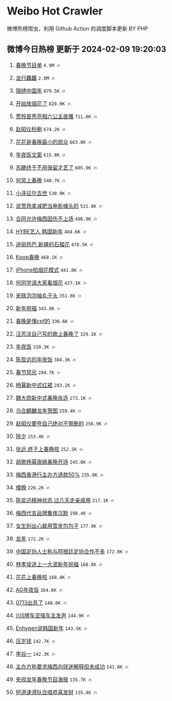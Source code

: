 # Weibo Hot Crawler 



微博热榜爬虫，利用 Github Action 的调度脚本更新 BY PHP 


## 微博今日热榜 更新于 2024-02-09 19:20:03 
1. [春晚节目单](https://s.weibo.com/weibo?q=%23%E6%98%A5%E6%99%9A%E8%8A%82%E7%9B%AE%E5%8D%95%23&t=31&band_rank=1&Refer=top) `4.9M 🔥` 

1. [龙行龘龘](https://s.weibo.com/weibo?q=%E9%BE%99%E8%A1%8C%E9%BE%98%E9%BE%98&t=31&band_rank=2&Refer=top) `2.0M 🔥` 

1. [锦绣中国年](https://s.weibo.com/weibo?q=%23%E9%94%A6%E7%BB%A3%E4%B8%AD%E5%9B%BD%E5%B9%B4%23&t=31&band_rank=3&Refer=top) `879.5K 🔥` 

1. [开始放烟花了](https://s.weibo.com/weibo?q=%E5%BC%80%E5%A7%8B%E6%94%BE%E7%83%9F%E8%8A%B1%E4%BA%86&t=31&band_rank=4&Refer=top) `820.9K 🔥` 

1. [贾玲首秀亮相六公主直播](https://s.weibo.com/weibo?q=%23%E8%B4%BE%E7%8E%B2%E9%A6%96%E7%A7%80%E4%BA%AE%E7%9B%B8%E5%85%AD%E5%85%AC%E4%B8%BB%E7%9B%B4%E6%92%AD%23&t=31&band_rank=5&Refer=top) `711.0K 🔥` 

1. [赵昭仪秒删](https://s.weibo.com/weibo?q=%23%E8%B5%B5%E6%98%AD%E4%BB%AA%E7%A7%92%E5%88%A0%23&t=31&band_rank=6&Refer=top) `674.2K 🔥` 

1. [花花是春晚最小的观众](https://s.weibo.com/weibo?q=%23%E8%8A%B1%E8%8A%B1%E6%98%AF%E6%98%A5%E6%99%9A%E6%9C%80%E5%B0%8F%E7%9A%84%E8%A7%82%E4%BC%97%23&t=31&band_rank=7&Refer=top) `663.8K 🔥` 

1. [年夜饭文案](https://s.weibo.com/weibo?q=%E5%B9%B4%E5%A4%9C%E9%A5%AD%E6%96%87%E6%A1%88&t=31&band_rank=8&Refer=top) `615.8K 🔥` 

1. [苏醒终于不用保留才艺了](https://s.weibo.com/weibo?q=%23%E8%8B%8F%E9%86%92%E7%BB%88%E4%BA%8E%E4%B8%8D%E7%94%A8%E4%BF%9D%E7%95%99%E6%89%8D%E8%89%BA%E4%BA%86%23&t=31&band_rank=9&Refer=top) `605.9K 🔥` 

1. [何炅上春晚](https://s.weibo.com/weibo?q=%23%E4%BD%95%E7%82%85%E4%B8%8A%E6%98%A5%E6%99%9A%23&t=31&band_rank=10&Refer=top) `540.7K 🔥` 

1. [小泽征尔去世](https://s.weibo.com/weibo?q=%23%E5%B0%8F%E6%B3%BD%E5%BE%81%E5%B0%94%E5%8E%BB%E4%B8%96%23&t=31&band_rank=11&Refer=top) `530.9K 🔥` 

1. [说贾玲拿减肥当电影噱头的](https://s.weibo.com/weibo?q=%E8%AF%B4%E8%B4%BE%E7%8E%B2%E6%8B%BF%E5%87%8F%E8%82%A5%E5%BD%93%E7%94%B5%E5%BD%B1%E5%99%B1%E5%A4%B4%E7%9A%84&t=31&band_rank=12&Refer=top) `521.8K 🔥` 

1. [合同允许梅西因伤不上场](https://s.weibo.com/weibo?q=%23%E5%90%88%E5%90%8C%E5%85%81%E8%AE%B8%E6%A2%85%E8%A5%BF%E5%9B%A0%E4%BC%A4%E4%B8%8D%E4%B8%8A%E5%9C%BA%23&t=31&band_rank=13&Refer=top) `496.9K 🔥` 

1. [HYBE艺人 韩国新年](https://s.weibo.com/weibo?q=HYBE%E8%89%BA%E4%BA%BA%20%E9%9F%A9%E5%9B%BD%E6%96%B0%E5%B9%B4&t=31&band_rank=14&Refer=top) `484.6K 🔥` 

1. [迪丽热巴 新疆的石榴花](https://s.weibo.com/weibo?q=%E8%BF%AA%E4%B8%BD%E7%83%AD%E5%B7%B4%20%E6%96%B0%E7%96%86%E7%9A%84%E7%9F%B3%E6%A6%B4%E8%8A%B1&t=31&band_rank=15&Refer=top) `470.5K 🔥` 

1. [Kpop春晚](https://s.weibo.com/weibo?q=Kpop%E6%98%A5%E6%99%9A&t=31&band_rank=16&Refer=top) `468.1K 🔥` 

1. [iPhone拍烟花模式](https://s.weibo.com/weibo?q=iPhone%E6%8B%8D%E7%83%9F%E8%8A%B1%E6%A8%A1%E5%BC%8F&t=31&band_rank=17&Refer=top) `441.8K 🔥` 

1. [何同学请大家看烟花](https://s.weibo.com/weibo?q=%E4%BD%95%E5%90%8C%E5%AD%A6%E8%AF%B7%E5%A4%A7%E5%AE%B6%E7%9C%8B%E7%83%9F%E8%8A%B1&t=31&band_rank=18&Refer=top) `427.1K 🔥` 

1. [宋轶泡泡袖丸子头](https://s.weibo.com/weibo?q=%E5%AE%8B%E8%BD%B6%E6%B3%A1%E6%B3%A1%E8%A2%96%E4%B8%B8%E5%AD%90%E5%A4%B4&t=31&band_rank=19&Refer=top) `351.8K 🔥` 

1. [新年祝福](https://s.weibo.com/weibo?q=%E6%96%B0%E5%B9%B4%E7%A5%9D%E7%A6%8F&t=31&band_rank=20&Refer=top) `343.0K 🔥` 

1. [春晚是懂cpf的](https://s.weibo.com/weibo?q=%23%E6%98%A5%E6%99%9A%E6%98%AF%E6%87%82cpf%E7%9A%84%23&t=31&band_rank=21&Refer=top) `336.6K 🔥` 

1. [汪苏泷自己写的歌上春晚了](https://s.weibo.com/weibo?q=%23%E6%B1%AA%E8%8B%8F%E6%B3%B7%E8%87%AA%E5%B7%B1%E5%86%99%E7%9A%84%E6%AD%8C%E4%B8%8A%E6%98%A5%E6%99%9A%E4%BA%86%23&t=31&band_rank=22&Refer=top) `329.1K 🔥` 

1. [年夜饭](https://s.weibo.com/weibo?q=%E5%B9%B4%E5%A4%9C%E9%A5%AD&t=31&band_rank=23&Refer=top) `310.3K 🔥` 

1. [陈哲远的年夜饭](https://s.weibo.com/weibo?q=%E9%99%88%E5%93%B2%E8%BF%9C%E7%9A%84%E5%B9%B4%E5%A4%9C%E9%A5%AD&t=31&band_rank=24&Refer=top) `304.3K 🔥` 

1. [春节禁忌](https://s.weibo.com/weibo?q=%E6%98%A5%E8%8A%82%E7%A6%81%E5%BF%8C&t=31&band_rank=25&Refer=top) `294.7K 🔥` 

1. [杨幂新中式红裙](https://s.weibo.com/weibo?q=%23%E6%9D%A8%E5%B9%82%E6%96%B0%E4%B8%AD%E5%BC%8F%E7%BA%A2%E8%A3%99%23&t=31&band_rank=26&Refer=top) `283.2K 🔥` 

1. [魏大勋新中式春晚妆造](https://s.weibo.com/weibo?q=%23%E9%AD%8F%E5%A4%A7%E5%8B%8B%E6%96%B0%E4%B8%AD%E5%BC%8F%E6%98%A5%E6%99%9A%E5%A6%86%E9%80%A0%23&t=31&band_rank=27&Refer=top) `273.1K 🔥` 

1. [乌合麒麟龙年贺图](https://s.weibo.com/weibo?q=%E4%B9%8C%E5%90%88%E9%BA%92%E9%BA%9F%E9%BE%99%E5%B9%B4%E8%B4%BA%E5%9B%BE&t=31&band_rank=28&Refer=top) `259.4K 🔥` 

1. [赵昭仪要夸自己绝对不带删的](https://s.weibo.com/weibo?q=%23%E8%B5%B5%E6%98%AD%E4%BB%AA%E8%A6%81%E5%A4%B8%E8%87%AA%E5%B7%B1%E7%BB%9D%E5%AF%B9%E4%B8%8D%E5%B8%A6%E5%88%A0%E7%9A%84%23&t=31&band_rank=29&Refer=top) `256.9K 🔥` 

1. [除夕](https://s.weibo.com/weibo?q=%E9%99%A4%E5%A4%95&t=31&band_rank=30&Refer=top) `253.4K 🔥` 

1. [张远 终于上春晚啦](https://s.weibo.com/weibo?q=%E5%BC%A0%E8%BF%9C%20%E7%BB%88%E4%BA%8E%E4%B8%8A%E6%98%A5%E6%99%9A%E5%95%A6&t=31&band_rank=31&Refer=top) `252.5K 🔥` 

1. [胡歌杨幂唐嫣春晚开场](https://s.weibo.com/weibo?q=%23%E8%83%A1%E6%AD%8C%E6%9D%A8%E5%B9%82%E5%94%90%E5%AB%A3%E6%98%A5%E6%99%9A%E5%BC%80%E5%9C%BA%23&t=31&band_rank=32&Refer=top) `245.0K 🔥` 

1. [梅西香港行主办方退款50%](https://s.weibo.com/weibo?q=%23%E6%A2%85%E8%A5%BF%E9%A6%99%E6%B8%AF%E8%A1%8C%E4%B8%BB%E5%8A%9E%E6%96%B9%E9%80%80%E6%AC%BE50%25%23&t=31&band_rank=33&Refer=top) `235.8K 🔥` 

1. [楼晚](https://s.weibo.com/weibo?q=%E6%A5%BC%E6%99%9A&t=31&band_rank=34&Refer=top) `226.2K 🔥` 

1. [陈奕迅精神状态 过几天走亲戚用](https://s.weibo.com/weibo?q=%E9%99%88%E5%A5%95%E8%BF%85%E7%B2%BE%E7%A5%9E%E7%8A%B6%E6%80%81%20%E8%BF%87%E5%87%A0%E5%A4%A9%E8%B5%B0%E4%BA%B2%E6%88%9A%E7%94%A8&t=31&band_rank=35&Refer=top) `217.1K 🔥` 

1. [梅西代言品牌集体沉默](https://s.weibo.com/weibo?q=%23%E6%A2%85%E8%A5%BF%E4%BB%A3%E8%A8%80%E5%93%81%E7%89%8C%E9%9B%86%E4%BD%93%E6%B2%89%E9%BB%98%23&t=31&band_rank=36&Refer=top) `190.4K 🔥` 

1. [女生别出心裁用雪夹包包子](https://s.weibo.com/weibo?q=%23%E5%A5%B3%E7%94%9F%E5%88%AB%E5%87%BA%E5%BF%83%E8%A3%81%E7%94%A8%E9%9B%AA%E5%A4%B9%E5%8C%85%E5%8C%85%E5%AD%90%23&t=31&band_rank=37&Refer=top) `177.9K 🔥` 

1. [龙年](https://s.weibo.com/weibo?q=%E9%BE%99%E5%B9%B4&t=31&band_rank=38&Refer=top) `172.2K 🔥` 

1. [中国足协人士称与阿根廷足协合作不多](https://s.weibo.com/weibo?q=%23%E4%B8%AD%E5%9B%BD%E8%B6%B3%E5%8D%8F%E4%BA%BA%E5%A3%AB%E7%A7%B0%E4%B8%8E%E9%98%BF%E6%A0%B9%E5%BB%B7%E8%B6%B3%E5%8D%8F%E5%90%88%E4%BD%9C%E4%B8%8D%E5%A4%9A%23&t=31&band_rank=39&Refer=top) `172.0K 🔥` 

1. [林孝埈送上一大波新年祝福](https://s.weibo.com/weibo?q=%23%E6%9E%97%E5%AD%9D%E5%9F%88%E9%80%81%E4%B8%8A%E4%B8%80%E5%A4%A7%E6%B3%A2%E6%96%B0%E5%B9%B4%E7%A5%9D%E7%A6%8F%23&t=31&band_rank=40&Refer=top) `168.8K 🔥` 

1. [花花上春晚啦](https://s.weibo.com/weibo?q=%23%E8%8A%B1%E8%8A%B1%E4%B8%8A%E6%98%A5%E6%99%9A%E5%95%A6%23&t=31&band_rank=41&Refer=top) `168.4K 🔥` 

1. [AG年夜饭](https://s.weibo.com/weibo?q=%23AG%E5%B9%B4%E5%A4%9C%E9%A5%AD%23&t=31&band_rank=42&Refer=top) `164.6K 🔥` 

1. [0713出息了](https://s.weibo.com/weibo?q=%230713%E5%87%BA%E6%81%AF%E4%BA%86%23&t=31&band_rank=43&Refer=top) `148.6K 🔥` 

1. [川S牌车坚强车主发声](https://s.weibo.com/weibo?q=%23%E5%B7%9DS%E7%89%8C%E8%BD%A6%E5%9D%9A%E5%BC%BA%E8%BD%A6%E4%B8%BB%E5%8F%91%E5%A3%B0%23&t=31&band_rank=44&Refer=top) `144.9K 🔥` 

1. [Enhypen说韩国新年](https://s.weibo.com/weibo?q=%23Enhypen%E8%AF%B4%E9%9F%A9%E5%9B%BD%E6%96%B0%E5%B9%B4%23&t=31&band_rank=45&Refer=top) `143.5K 🔥` 

1. [压岁钱](https://s.weibo.com/weibo?q=%E5%8E%8B%E5%B2%81%E9%92%B1&t=31&band_rank=46&Refer=top) `142.7K 🔥` 

1. [李谷一](https://s.weibo.com/weibo?q=%E6%9D%8E%E8%B0%B7%E4%B8%80&t=31&band_rank=47&Refer=top) `142.3K 🔥` 

1. [主办方称要求梅西向球迷解释但未成功](https://s.weibo.com/weibo?q=%23%E4%B8%BB%E5%8A%9E%E6%96%B9%E7%A7%B0%E8%A6%81%E6%B1%82%E6%A2%85%E8%A5%BF%E5%90%91%E7%90%83%E8%BF%B7%E8%A7%A3%E9%87%8A%E4%BD%86%E6%9C%AA%E6%88%90%E5%8A%9F%23&t=31&band_rank=48&Refer=top) `141.8K 🔥` 

1. [央视龙年春晚节目海报](https://s.weibo.com/weibo?q=%23%E5%A4%AE%E8%A7%86%E9%BE%99%E5%B9%B4%E6%98%A5%E6%99%9A%E8%8A%82%E7%9B%AE%E6%B5%B7%E6%8A%A5%23&t=31&band_rank=49&Refer=top) `135.7K 🔥` 

1. [短道速滑队合唱恭喜发财](https://s.weibo.com/weibo?q=%E7%9F%AD%E9%81%93%E9%80%9F%E6%BB%91%E9%98%9F%E5%90%88%E5%94%B1%E6%81%AD%E5%96%9C%E5%8F%91%E8%B4%A2&t=31&band_rank=50&Refer=top) `135.4K 🔥` 

